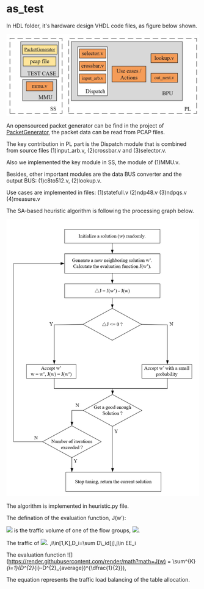 

# as_test

In HDL folder, it's hardware design VHDL code files, as figure below shown.

![image](https://github.com/qiaosiyi/qiaosiyi.github.io/blob/master/figs/bpu2.jpg)

An opensourced packet generator can be find in the project of [PacketGenerator](https://github.com/NetFPGA/netfpga/wiki/PacketGenerator), the packet data can be read from PCAP files.

The key contribution in PL part is the Dispatch module that is combined from source files (1)input_arb.v, (2)crossbar.v and (3)selector.v.

Also we implemented the key module in SS, the module of (1)MMU.v.


Besides, other important modules are the data BUS converter and the output BUS: (1)c8to512.v, (2)lookup.v.

Use cases are implemented in files: (1)statefull.v (2)ndp48.v (3)ndpqs.v (4)measure.v


The SA-based heuristic algorithm is following the processing graph below.

![image](https://github.com/qiaosiyi/qiaosiyi.github.io/blob/master/figs/saprocess.png)

The algorithm is implemented in heuristic.py file.

The defination of the evaluation function, J(w’):

![](https://render.githubusercontent.com/render/math?math=D\\_{id}[j])
is the traffic volume of one of the flow groups, ![](https://render.githubusercontent.com/render/math?math=j\in[1,256]).

The traffic of ![](https://render.githubusercontent.com/render/math?math=EE_i=D_i).  ,i\in[1,K],D_i=\sum D\\_id[j],j\in EE_i

The evaluation function ![](https://render.githubusercontent.com/render/math?math=J(w) = \sum^{K}_{i=1}(D^{2}_{i}-D^{2}_{average})^{\dfrac{1}{2}}),

The equation represents the traffic load balancing of the table allocation.

